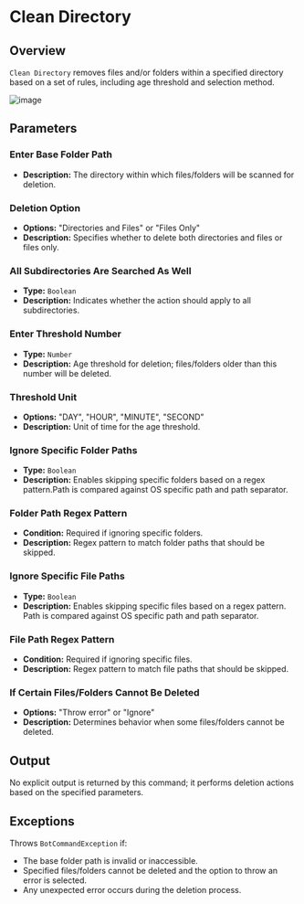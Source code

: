 # Clean Directory

## Overview

`Clean Directory` removes files and/or folders within a specified directory based on a set of rules, including age
threshold and selection method.

![image](https://github.com/A360-Tools/Bot-Framework/assets/82057278/2606731b-cb4c-482a-9363-ef3b00158f7d)

## Parameters

### Enter Base Folder Path

- **Description:** The directory within which files/folders will be scanned for deletion.

### Deletion Option

- **Options:** "Directories and Files" or "Files Only"
- **Description:** Specifies whether to delete both directories and files or files only.

### All Subdirectories Are Searched As Well

- **Type:** `Boolean`
- **Description:** Indicates whether the action should apply to all subdirectories.

### Enter Threshold Number

- **Type:** `Number`
- **Description:** Age threshold for deletion; files/folders older than this number will be deleted.

### Threshold Unit

- **Options:** "DAY", "HOUR", "MINUTE", "SECOND"
- **Description:** Unit of time for the age threshold.

### Ignore Specific Folder Paths

- **Type:** `Boolean`
- **Description:** Enables skipping specific folders based on a regex pattern.Path is compared against OS
  specific path and path separator.

### Folder Path Regex Pattern

- **Condition:** Required if ignoring specific folders.
- **Description:** Regex pattern to match folder paths that should be skipped.

### Ignore Specific File Paths

- **Type:** `Boolean`
- **Description:** Enables skipping specific files based on a regex pattern. Path is compared against OS
  specific path and path separator.

### File Path Regex Pattern

- **Condition:** Required if ignoring specific files.
- **Description:** Regex pattern to match file paths that should be skipped.

### If Certain Files/Folders Cannot Be Deleted

- **Options:** "Throw error" or "Ignore"
- **Description:** Determines behavior when some files/folders cannot be deleted.

## Output

No explicit output is returned by this command; it performs deletion actions based on the specified parameters.

## Exceptions

Throws `BotCommandException` if:

- The base folder path is invalid or inaccessible.
- Specified files/folders cannot be deleted and the option to throw an error is selected.
- Any unexpected error occurs during the deletion process.
